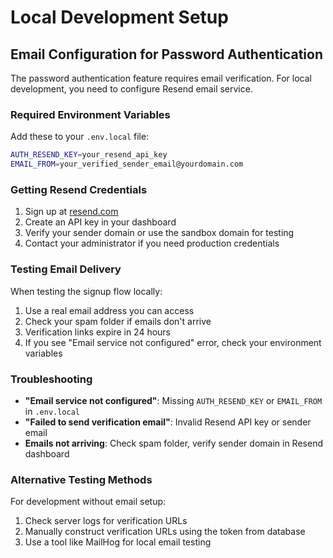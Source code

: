 # Local Development Setup

## Email Configuration for Password Authentication

The password authentication feature requires email verification. For local development, you need to configure Resend email service.

### Required Environment Variables

Add these to your `.env.local` file:

```bash
AUTH_RESEND_KEY=your_resend_api_key
EMAIL_FROM=your_verified_sender_email@yourdomain.com
```

### Getting Resend Credentials

1. Sign up at [resend.com](https://resend.com)
2. Create an API key in your dashboard
3. Verify your sender domain or use the sandbox domain for testing
4. Contact your administrator if you need production credentials

### Testing Email Delivery

When testing the signup flow locally:

1. Use a real email address you can access
2. Check your spam folder if emails don't arrive
3. Verification links expire in 24 hours
4. If you see "Email service not configured" error, check your environment variables

### Troubleshooting

- **"Email service not configured"**: Missing `AUTH_RESEND_KEY` or `EMAIL_FROM` in `.env.local`
- **"Failed to send verification email"**: Invalid Resend API key or sender email
- **Emails not arriving**: Check spam folder, verify sender domain in Resend dashboard

### Alternative Testing Methods

For development without email setup:

1. Check server logs for verification URLs
2. Manually construct verification URLs using the token from database
3. Use a tool like MailHog for local email testing
